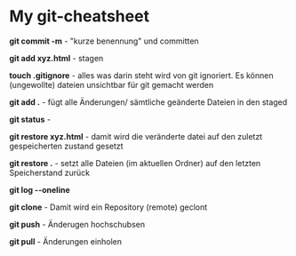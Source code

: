 # My git-cheatsheet

**git commit -m** - "kurze benennung" und committen

**git add xyz.html** - stagen

**touch .gitignore** - alles was darin steht wird von git ignoriert.
Es können (ungewollte) dateien unsichtbar für git gemacht werden

**git add .** - fügt alle Änderungen/ sämtliche geänderte Dateien in den staged

**git status** -

**git restore xyz.html** - damit wird die veränderte datei auf den zuletzt gespeicherten zustand gesetzt

**git restore .** - setzt alle Dateien (im aktuellen Ordner) auf den letzten Speicherstand zurück

**git log --oneline**

**git clone** - Damit wird ein Repository (remote) geclont

**git push** - Änderugen hochschubsen

**git pull** - Änderungen einholen
